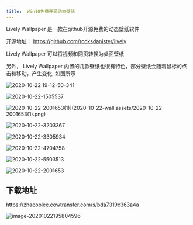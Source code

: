 ```yaml
---
title:  Win10免费开源动态壁纸
---
```




Lively Wallpaper 是一款在github开源免费的动态壁纸软件

开源地址： https://github.com/rocksdanister/lively



Lively Wallpaper 可以将视频和网页转换为桌面壁纸



另外， Lively Wallpaper 内置的几款壁纸也很有特色，部分壁纸会随着鼠标的点击和移动，产生变化, 如图所示



![2020-10-22 19-12-50-341](https://www.v2fy.com/asset/0i/jikemiji/jikemiji-md/2020-10-22-wall.assets/2020-10-22%2019-12-50-341.gif)





![2020-10-22-1505537](https://www.v2fy.com/asset/0i/jikemiji/jikemiji-md/2020-10-22-wall.assets/2020-10-22-1505537.png)



![2020-10-22-2001653(1)](https://www.v2fy.com/asset/0i/jikemiji/jikemiji-md/1)](2020-10-22-wall.assets/2020-10-22-2001653(1).png)

![2020-10-22-3203367](https://www.v2fy.com/asset/0i/jikemiji/jikemiji-md/2020-10-22-wall.assets/2020-10-22-3203367.png)

![2020-10-22-3305934](https://www.v2fy.com/asset/0i/jikemiji/jikemiji-md/2020-10-22-wall.assets/2020-10-22-3305934.png)

![2020-10-22-4704758](https://www.v2fy.com/asset/0i/jikemiji/jikemiji-md/2020-10-22-wall.assets/2020-10-22-4704758.png)

![2020-10-22-5503513](https://www.v2fy.com/asset/0i/jikemiji/jikemiji-md/2020-10-22-wall.assets/2020-10-22-5503513.png)

![2020-10-22-2001653](https://www.v2fy.com/asset/0i/jikemiji/jikemiji-md/2020-10-22-wall.assets/2020-10-22-2001653.png)

## 下载地址



https://zhaooolee.cowtransfer.com/s/bda7319c363a4a



![image-20201022195804596](https://www.v2fy.com/asset/0i/jikemiji/jikemiji-md/2020-10-22-wall.assets/image-20201022195804596.png)
